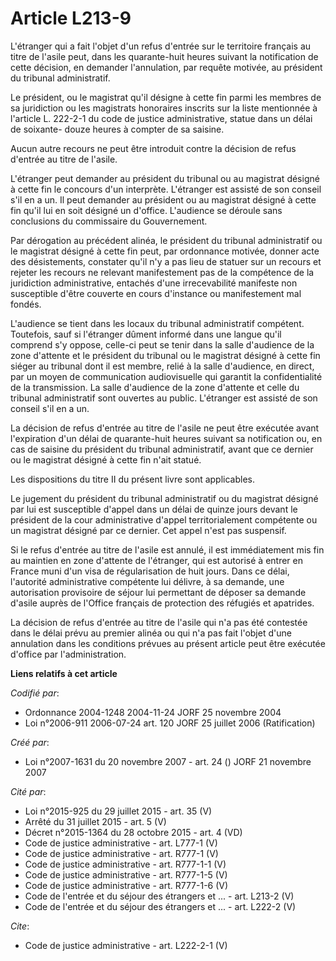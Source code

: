 # Article L213-9

L'étranger qui a fait l'objet d'un refus d'entrée sur le territoire français au titre de l'asile peut, dans les quarante-huit
heures suivant la notification de cette décision, en demander l'annulation, par requête motivée, au président du tribunal
administratif. 

Le président, ou le magistrat qu'il désigne à cette fin parmi les membres de sa juridiction ou les magistrats honoraires
inscrits sur la liste mentionnée à l'article L. 222-2-1 du code de justice administrative, statue dans un délai de soixante-
douze heures à compter de sa saisine. 

Aucun autre recours ne peut être introduit contre la décision de refus d'entrée au titre de l'asile. 

L'étranger peut demander au président du tribunal ou au magistrat désigné à cette fin le concours d'un interprète. L'étranger
est assisté de son conseil s'il en a un. Il peut demander au président ou au magistrat désigné à cette fin qu'il lui en soit
désigné un d'office. L'audience se déroule sans conclusions du commissaire du Gouvernement. 

Par dérogation au précédent alinéa, le président du tribunal administratif ou le magistrat désigné à cette fin peut, par
ordonnance motivée, donner acte des désistements, constater qu'il n'y a pas lieu de statuer sur un recours et rejeter les
recours ne relevant manifestement pas de la compétence de la juridiction administrative, entachés d'une irrecevabilité
manifeste non susceptible d'être couverte en cours d'instance ou manifestement mal fondés. 

L'audience se tient dans les locaux du tribunal administratif compétent. Toutefois, sauf si l'étranger dûment informé dans
une langue qu'il comprend s'y oppose, celle-ci peut se tenir dans la salle d'audience de la zone d'attente et le président du
tribunal ou le magistrat désigné à cette fin siéger au tribunal dont il est membre, relié à la salle d'audience, en direct,
par un moyen de communication audiovisuelle qui garantit la confidentialité de la transmission. La salle d'audience de la
zone d'attente et celle du tribunal administratif sont ouvertes au public. L'étranger est assisté de son conseil s'il en a
un. 

La décision de refus d'entrée au titre de l'asile ne peut être exécutée avant l'expiration d'un délai de quarante-huit heures
suivant sa notification ou, en cas de saisine du président du tribunal administratif, avant que ce dernier ou le magistrat
désigné à cette fin n'ait statué. 

Les dispositions du titre II du présent livre sont applicables. 

Le jugement du président du tribunal administratif ou du magistrat désigné par lui est susceptible d'appel dans un délai de
quinze jours devant le président de la cour administrative d'appel territorialement compétente ou un magistrat désigné par ce
dernier. Cet appel n'est pas suspensif. 

Si le refus d'entrée au titre de l'asile est annulé, il est immédiatement mis fin au maintien en zone d'attente de
l'étranger, qui est autorisé à entrer en France muni d'un visa de régularisation de huit jours. Dans ce délai, l'autorité
administrative compétente lui délivre, à sa demande, une autorisation provisoire de séjour lui permettant de déposer sa
demande d'asile auprès de l'Office français de protection des réfugiés et apatrides. 

La décision de refus d'entrée au titre de l'asile qui n'a pas été contestée dans le délai prévu au premier alinéa ou qui n'a
pas fait l'objet d'une annulation dans les conditions prévues au présent article peut être exécutée d'office par
l'administration.

**Liens relatifs à cet article**

_Codifié par_:

  - Ordonnance 2004-1248 2004-11-24 JORF 25 novembre 2004
  - Loi n°2006-911 2006-07-24 art. 120 JORF 25 juillet 2006 (Ratification)

_Créé par_:

  - Loi n°2007-1631 du 20 novembre 2007 - art. 24 () JORF 21 novembre 2007

_Cité par_:

  - Loi n°2015-925 du 29 juillet 2015 - art. 35 (V)
  - Arrêté du 31 juillet 2015 - art. 5 (V)
  - Décret n°2015-1364 du 28 octobre 2015 - art. 4 (VD)
  - Code de justice administrative - art. L777-1 (V)
  - Code de justice administrative - art. R777-1 (V)
  - Code de justice administrative - art. R777-1-1 (V)
  - Code de justice administrative - art. R777-1-5 (V)
  - Code de justice administrative - art. R777-1-6 (V)
  - Code de l'entrée et du séjour des étrangers et ... - art. L213-2 (V)
  - Code de l'entrée et du séjour des étrangers et ... - art. L222-2 (V)

_Cite_:

  - Code de justice administrative - art. L222-2-1 (V)
